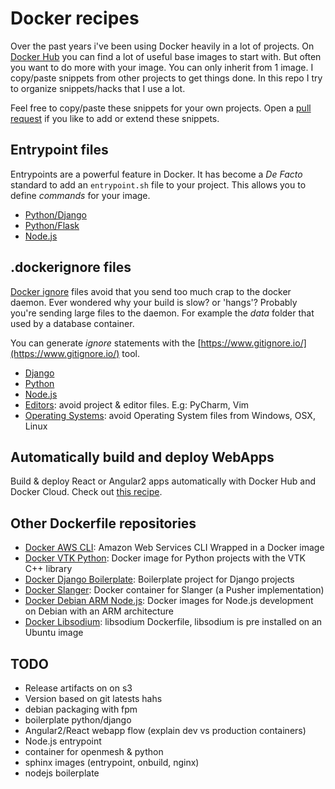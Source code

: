 # Docker recipes

Over the past years i've been using Docker heavily in a lot of projects.
On [Docker Hub](https://hub.docker.com/) you can find a lot of useful
base images to start with. But often you want to do more with your 
image. You can only inherit from 1 image. I copy/paste snippets
from other projects to get things done. In this repo I try to organize
snippets/hacks that I use a lot.

Feel free to copy/paste these snippets for your own projects. Open a
[pull request](https://github.com/lukin0110/docker-recipes/pulls) if 
you like to add or extend these snippets.

## Entrypoint files

Entrypoints are a powerful feature in Docker. It has become a *De Facto*
standard to add an `entrypoint.sh` file to your project. This allows 
you to define *commands* for your image. 

* [Python/Django](entrypoints/django-entrypoint.sh)
* [Python/Flask](entrypoints/flask-entrypoint.sh)
* [Node.js](entrypoints/nodejs-entrypoint.sh)

## .dockerignore files

[Docker ignore](https://docs.docker.com/engine/reference/builder/#/dockerignore-file) 
files avoid that you send too much crap to the docker daemon. Ever 
wondered why your build is slow? or 'hangs'? Probably you're sending
large files to the daemon. For example the *data* folder that used by 
a database container.

You can generate *ignore* statements with the 
[https://www.gitignore.io/](https://www.gitignore.io/) tool.

* [Django](dockerignores/django/.dockerignore)
* [Python](dockerignores/python/.dockerignore)
* [Node.js](dockerignores/nodejs/.dockerignore)
* [Editors](dockerignores/editors/.dockerignore): avoid project & editor files. E.g: PyCharm, Vim
* [Operating Systems](dockerignores/os/.dockerignore): avoid Operating System files from Windows, OSX, Linux

## Automatically build and deploy WebApps

Build & deploy React or Angular2 apps automatically with Docker Hub and 
Docker Cloud. Check out [this recipe](https://github.com/lukin0110/docker-recipe-deploywebapp).

## Other Dockerfile repositories

* [Docker AWS CLI](https://github.com/lukin0110/docker-awscli): Amazon Web Services CLI Wrapped in a Docker image
* [Docker VTK Python](https://github.com/lukin0110/docker-vtk-python): Docker image for Python projects with the VTK C++ library
* [Docker Django Boilerplate](https://github.com/lukin0110/docker-django-boilerplate): Boilerplate project for Django projects
* [Docker Slanger](https://github.com/lukin0110/docker-slanger): Docker container for Slanger (a Pusher implementation)
* [Docker Debian ARM Node.js](https://github.com/lukin0110/docker-debian-armhf-nodejs): Docker images for Node.js development on Debian with an ARM architecture
* [Docker Libsodium](https://github.com/lukin0110/docker-libsodium): libsodium Dockerfile, libsodium is pre installed on an Ubuntu image

## TODO

* Release artifacts on on s3
* Version based on git latests hahs
* debian packaging with fpm
* boilerplate python/django
* Angular2/React webapp flow (explain dev vs production containers)
* Node.js entrypoint
* container for openmesh & python
* sphinx images (entrypoint, onbuild, nginx)
* nodejs boilerplate


